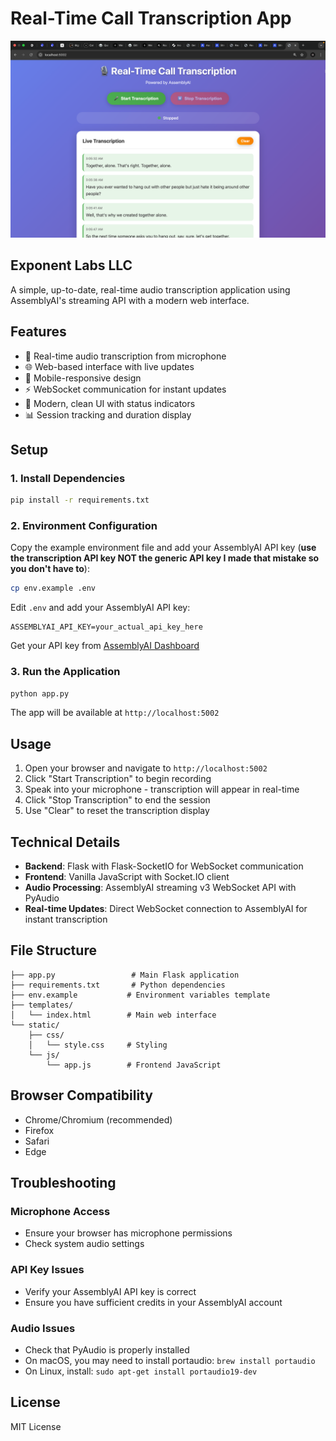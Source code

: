 # Real-Time Call Transcription App

![App Screenshot](screenshot.png)

## Exponent Labs LLC

A simple, up-to-date, real-time audio transcription application using AssemblyAI's streaming API with a modern web interface.

## Features

- 🎤 Real-time audio transcription from microphone
- 🌐 Web-based interface with live updates
- 📱 Mobile-responsive design
- ⚡ WebSocket communication for instant updates
- 🎨 Modern, clean UI with status indicators
- 📊 Session tracking and duration display

## Setup

### 1. Install Dependencies

```bash
pip install -r requirements.txt
```

### 2. Environment Configuration

Copy the example environment file and add your AssemblyAI API key (**use the transcription API key NOT the generic API key I made that mistake so you don't have to**):

```bash
cp env.example .env
```

Edit `.env` and add your AssemblyAI API key:
```
ASSEMBLYAI_API_KEY=your_actual_api_key_here
```

Get your API key from [AssemblyAI Dashboard](https://www.assemblyai.com/dashboard/signup)

### 3. Run the Application

```bash
python app.py
```

The app will be available at `http://localhost:5002`

## Usage

1. Open your browser and navigate to `http://localhost:5002`
2. Click "Start Transcription" to begin recording
3. Speak into your microphone - transcription will appear in real-time
4. Click "Stop Transcription" to end the session
5. Use "Clear" to reset the transcription display

## Technical Details

- **Backend**: Flask with Flask-SocketIO for WebSocket communication
- **Frontend**: Vanilla JavaScript with Socket.IO client
- **Audio Processing**: AssemblyAI streaming v3 WebSocket API with PyAudio
- **Real-time Updates**: Direct WebSocket connection to AssemblyAI for instant transcription

## File Structure

```
├── app.py                 # Main Flask application
├── requirements.txt       # Python dependencies
├── env.example           # Environment variables template
├── templates/
│   └── index.html        # Main web interface
└── static/
    ├── css/
    │   └── style.css     # Styling
    └── js/
        └── app.js        # Frontend JavaScript
```

## Browser Compatibility

- Chrome/Chromium (recommended)
- Firefox
- Safari
- Edge

## Troubleshooting

### Microphone Access
- Ensure your browser has microphone permissions
- Check system audio settings

### API Key Issues
- Verify your AssemblyAI API key is correct
- Ensure you have sufficient credits in your AssemblyAI account

### Audio Issues
- Check that PyAudio is properly installed
- On macOS, you may need to install portaudio: `brew install portaudio`
- On Linux, install: `sudo apt-get install portaudio19-dev`

## License

MIT License